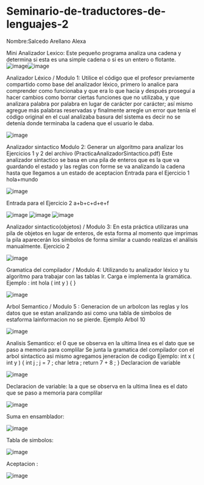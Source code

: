# Seminario-de-traductores-de-lenguajes-2
Nombre:Salcedo Arellano Alexa

Mini Analizador Lexico:
Este pequeño programa analiza una cadena y determina si esta es una simple cadena o si es un entero o flotante.
![image](https://user-images.githubusercontent.com/78230595/168653544-61b11fc5-d383-40ee-9b85-b584259d4fe9.png)![image](https://user-images.githubusercontent.com/78230595/168653671-78532e9e-0b72-4d1f-940f-4e3286c0d5e2.png)


Analizador Léxico / Modulo 1: 
Utilice el código que el profesor previamente compartido como base del analizador léxico, primero lo analice para comprender como funcionaba y que era lo que hacia
y después proseguí a hacer cambios como borrar ciertas funciones que no utilizaba, y que analizara palabra por palabra en lugar de carácter por carácter; 
así mismo agregue más palabras reservadas y finalmente arregle un error que tenía el código original en el cual analizaba basura del sistema es decir no se detenía 
donde terminaba la cadena que el usuario le daba.

![image](https://user-images.githubusercontent.com/78230595/168655029-332ee48a-6368-47c5-baab-3d187734ee6e.png)

Analizador sintactico Modulo 2:
Generar un algoritmo para analizar los Ejercicios 1 y 2 del archivo (PracticaAnalizadorSintactico.pdf)
Este analizador sintactico se basa en una pila de enteros que es la que va guardando el estado y las reglas con forme se va analizando la cadena hasta que llegamos
a un estado de aceptacion 
Entrada para el Ejercicio 1
hola+mundo

![image](https://user-images.githubusercontent.com/78230595/168656339-cc53d343-244c-4fec-a0ad-d2ae172ae46e.png)

Entrada para el Ejercicio 2
a+b+c+d+e+f

![image](https://user-images.githubusercontent.com/78230595/168656480-3d3d6803-f7bc-4ccc-a250-078bfc6be4cc.png)
![image](https://user-images.githubusercontent.com/78230595/168656506-01ab0fcf-8a02-4b2c-a4c2-36d90f912d4d.png)
![image](https://user-images.githubusercontent.com/78230595/168656565-36fac28f-6abf-4177-a0f4-f12afd833139.png)

Analizador sintactico(objetos) / Modulo 3:
En esta práctica utilizaras una pila de objetos en lugar de enteros, de esta forma al
momento que imprimas la pila aparecerán los símbolos de forma similar a cuando realizas
el análisis manualmente.
Ejercicio 2

![image](https://user-images.githubusercontent.com/78230595/168656800-c6f1d617-725e-4876-8a40-7abc17648ba7.png)

Gramatica del compilador / Modulo 4:
Utilizando tu analizador léxico y tu algoritmo para trabajar con las tablas lr. Carga e implementa la gramática.
Ejemplo : int hola ( int y ) { } 

![image](https://user-images.githubusercontent.com/78230595/168657095-4f01efe9-66c4-4edd-afb7-c6c0598b9d86.png)

Arbol Semantico / Modulo 5 :
Generacion de un arbolcon las reglas y los datos que se estan analizando asi como una tabla de simbolos de estaforma lainformacion no se pierde.
Ejemplo Arbol 10

![image](https://user-images.githubusercontent.com/78230595/168657768-c9dd652c-cb5a-457d-a495-5bd23830bcac.png)

Analisis Semantico: el 0 que se observa en la ultima linea es el dato que se paso a memoria para complilar
Se junta la gramatica del compilador con el arbol sintactico asi mismo agregamos jeneracion de codigo
Ejemplo: int x ( int y ) { int j ; j = 7 ; char letra ; return 7 + 8 ; } 
Declaracion de variable 

![image](https://user-images.githubusercontent.com/78230595/168658324-1f285164-cfc8-42cc-92cd-eb18601116c3.png)

Declaracion de variable: la a que se observa en la ultima linea es el dato que se paso a memoria para complilar

![image](https://user-images.githubusercontent.com/78230595/168658426-3a17c257-e138-4c42-9211-a19e0b32ea58.png)

Suma en ensamblador:

![image](https://user-images.githubusercontent.com/78230595/168658619-4cf33d5e-9d28-4620-bcf0-ef30177e75bb.png)

Tabla de simbolos: 

![image](https://user-images.githubusercontent.com/78230595/168658835-3a87f8b3-358c-4607-a840-d201a1a72528.png)

Aceptacion :

![image](https://user-images.githubusercontent.com/78230595/168658791-3d5023fc-0680-47c9-9c55-7df7f8d97c11.png)
